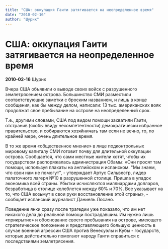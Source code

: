 ```yaml
---
title: "США: оккупация Гаити затягивается на неопределенное время"
date: "2010-02-16"
author: "Шурик"
---
```


# США: оккупация Гаити затягивается на неопределенное время

**2010-02-16** Шурик

Вчера США объявили о выводе своих войск с разрушенного землетрясением острова. Большинство СМИ разместили соответствующие заметки с броским названием, и лишь в конце сообщения, как бы между делом, написали: 13 тыс. американских вояк продолжат свое пребывание на острове на неопределенный срок.

Т.е., другими словами, США под видом помощи захватили Гаити, отстранив (якобы ввиду некомпетентности) демократически избранное правительство, и собираются хозяйничать там если не вечно, то, по крайней мере, очень длительное время.

В то же время «общественное мнение» в лице подконтрольных мировому капиталу СМИ готовит почву для длительной оккупации острова. Сообщается, что сами местные жители хотят, чтобы их государством распоряжалась администрация Обамы: «Они просят там помощи, используя плакаты на английском и испанском. "Мы знаем, что свои нам не помогут", - утверждает Артус Сильвестр, лидер палаточного лагеря №10 в разрушенной столице. Пришла в упадок экономика всей страны. Убытки исчисляются миллиардами долларов, безработица в столице колеблется между 60% и 70%. Все указывает на то, что США возьмут в свои руки восстановление этой страны», - сообщает испанский журналист Даниель Лосано.

Поведение янки сразу после трагедии уже показало, что им нет никакого дела до реальной помощи пострадавшим. Им нужно лишь «прикрытие» и обоснование своего пребывания на острове, имеющего стратегическое положение и представляющего большую ценность в случае военной агрессии США против Венесуэлы и Кубы - государств, которые действительно помогают народу Гаити справиться с последствиями землетрясения.